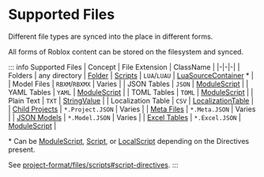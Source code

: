 # Supported Files
Different file types are synced into the place in different forms.

All forms of Roblox content can be stored on the filesystem and synced.

::: info Supported Files
| Concept | File Extension | ClassName |
|-|-|-|
| Folders | any directory | [Folder](https://create.roblox.com/docs/reference/engine/classes/Folder)
| [Scripts](/lync/project-format/files/scripts) | `LUA`/`LUAU` | [LuaSourceContainer](https://create.roblox.com/docs/reference/engine/classes/LuaSourceContainer) * |
| Model Files | `RBXM`/`RBXMX` | Varies |
| JSON Tables | `JSON` | [ModuleScript](https://create.roblox.com/docs/reference/engine/classes/ModuleScript) |
| YAML Tables | `YAML` | [ModuleScript](https://create.roblox.com/docs/reference/engine/classes/ModuleScript) |
| TOML Tables | `TOML` | [ModuleScript](https://create.roblox.com/docs/reference/engine/classes/ModuleScript) |
| Plain Text | `TXT` | [StringValue](https://create.roblox.com/docs/reference/engine/classes/StringValue) |
| Localization Table | `CSV` | [LocalizationTable](https://create.roblox.com/docs/reference/engine/classes/LocalizationTable) |
| [Child Projects](/lync/project-format/project-file/project-file-syntax) | `*.Project.JSON` | Varies |
| [Meta Files](/lync/project-format/files/meta-files) | `*.Meta.JSON` | Varies |
| [JSON Models](/lync/project-format/files/json-models) | `*.Model.JSON` | Varies |
| [Excel Tables](/lync/project-format/files/excel-tables) | `*.Excel.JSON` | [ModuleScript](https://create.roblox.com/docs/reference/engine/classes/ModuleScript) |

\* Can be [ModuleScript](https://create.roblox.com/docs/reference/engine/classes/ModuleScript), [Script](https://create.roblox.com/docs/reference/engine/classes/Script), or [LocalScript](https://create.roblox.com/docs/reference/engine/classes/LocalScript) depending on the Directives present.

See [project-format/files/scripts#script-directives](/lync/project-format/files/scripts#script-directives).
:::
